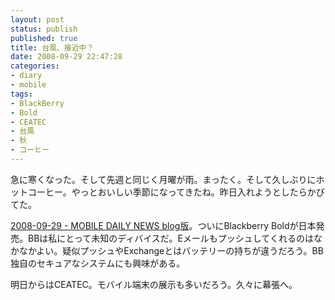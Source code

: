 ```yaml
---
layout: post
status: publish
published: true
title: 台風、接近中？
date: 2008-09-29 22:47:28
categories:
- diary
- mobile
tags:
- BlackBerry
- Bold
- CEATEC
- 台風
- 秋
- コーヒー
---
```

急に寒くなった。そして先週と同じく月曜が雨。まったく。そして久しぶりにホットコーヒー。やっとおいしい季節になってきたね。昨日入れようとしたらかびてた。

<a href="http://d.hatena.ne.jp/yamadaatmn/20080929">2008-09-29 - MOBILE DAILY NEWS blog版</a>。ついにBlackberry Boldが日本発売。BBは私にとって未知のディバイスだ。Eメールもプッシュしてくれるのはなかなかよい。疑似プッシュやExchangeとはバッテリーの持ちが違うだろう。BB独自のセキュアなシステムにも興味がある。

明日からはCEATEC。モバイル端末の展示も多いだろう。久々に幕張へ。
